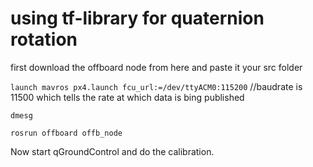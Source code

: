 # using tf-library for quaternion rotation

first download the offboard node from here and paste it your src folder

`launch mavros px4.launch fcu_url:=/dev/ttyACM0:115200` //baudrate is 11500 which tells the rate at which data is bing published

`dmesg`

`rosrun offboard offb_node`

Now start qGroundControl and do the calibration.
